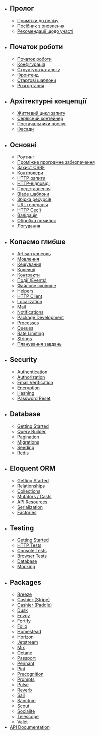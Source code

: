 - ## Пролог
    - [Примітки до релізу](/docs/{{version}}/releases)
    - [Посібник з оновлення](/docs/{{version}}/upgrade)
    - [Рекомендації щодо участі](/docs/{{version}}/contributions)
- ## Початок роботи
    - [Початок роботи](/docs/{{version}}/installation)
    - [Конфігурація](/docs/{{version}}/configuration)
    - [Структура каталогу](/docs/{{version}}/structure)
    - [Фронтенд](/docs/{{version}}/frontend)
    - [Стартові шаблони](/docs/{{version}}/starter-kits)
    - [Розгортання](/docs/{{version}}/deployment)
- ## Архітектурні концепції
    - [Життєвий цикл запиту](/docs/{{version}}/lifecycle)
    - [Сервісний контейнер](/docs/{{version}}/container)
    - [Постачальники послуг](/docs/{{version}}/providers)
    - [Фасади](/docs/{{version}}/facades)
- ## Основні
    - [Роутинг](/docs/{{version}}/routing)
    - [Проміжне програмне забезпечення](/docs/{{version}}/middleware)
    - [Захист CSRF](/docs/{{version}}/csrf)
    - [Контролери](/docs/{{version}}/controllers)
    - [HTTP-запити](/docs/{{version}}/requests)
    - [HTTP-відповіді](/docs/{{version}}/responses)
    - [Представлення](/docs/{{version}}/views)
    - [Blade шаблони](/docs/{{version}}/blade)
    - [Збірка ресурсів](/docs/{{version}}/vite)
    - [URL генерація](/docs/{{version}}/urls)
    - [HTTP Сесії](/docs/{{version}}/session)
    - [Валідація](/docs/{{version}}/validation)
    - [Обробка помилок](/docs/{{version}}/errors)
    - [Логування](/docs/{{version}}/logging)
- ## Копаємо глибше
    - [Artisan консоль](/docs/{{version}}/artisan)
    - [Мовлення](/docs/{{version}}/broadcasting)
    - [Кешування](/docs/{{version}}/cache)
    - [Колекції](/docs/{{version}}/collections)
    - [Контракти](/docs/{{version}}/contracts)
    - [Події (Events)](/docs/{{version}}/events)
    - [Файлове сховище](/docs/{{version}}/filesystem)
    - [Helpers](/docs/{{version}}/helpers)
    - [HTTP Client](/docs/{{version}}/http-client)
    - [Localization](/docs/{{version}}/localization)
    - [Mail](/docs/{{version}}/mail)
    - [Notifications](/docs/{{version}}/notifications)
    - [Package Development](/docs/{{version}}/packages)
    - [Processes](/docs/{{version}}/processes)
    - [Queues](/docs/{{version}}/queues)
    - [Rate Limiting](/docs/{{version}}/rate-limiting)
    - [Strings](/docs/{{version}}/strings)
    - [Планування завдань](/docs/{{version}}/scheduling)
- ## Security
    - [Authentication](/docs/{{version}}/authentication)
    - [Authorization](/docs/{{version}}/authorization)
    - [Email Verification](/docs/{{version}}/verification)
    - [Encryption](/docs/{{version}}/encryption)
    - [Hashing](/docs/{{version}}/hashing)
    - [Password Reset](/docs/{{version}}/passwords)
- ## Database
    - [Getting Started](/docs/{{version}}/database)
    - [Query Builder](/docs/{{version}}/queries)
    - [Pagination](/docs/{{version}}/pagination)
    - [Migrations](/docs/{{version}}/migrations)
    - [Seeding](/docs/{{version}}/seeding)
    - [Redis](/docs/{{version}}/redis)
- ## Eloquent ORM
    - [Getting Started](/docs/{{version}}/eloquent)
    - [Relationships](/docs/{{version}}/eloquent-relationships)
    - [Collections](/docs/{{version}}/eloquent-collections)
    - [Mutators / Casts](/docs/{{version}}/eloquent-mutators)
    - [API Resources](/docs/{{version}}/eloquent-resources)
    - [Serialization](/docs/{{version}}/eloquent-serialization)
    - [Factories](/docs/{{version}}/eloquent-factories)
- ## Testing
    - [Getting Started](/docs/{{version}}/testing)
    - [HTTP Tests](/docs/{{version}}/http-tests)
    - [Console Tests](/docs/{{version}}/console-tests)
    - [Browser Tests](/docs/{{version}}/dusk)
    - [Database](/docs/{{version}}/database-testing)
    - [Mocking](/docs/{{version}}/mocking)
- ## Packages
    - [Breeze](/docs/{{version}}/starter-kits#laravel-breeze)
    - [Cashier (Stripe)](/docs/{{version}}/billing)
    - [Cashier (Paddle)](/docs/{{version}}/cashier-paddle)
    - [Dusk](/docs/{{version}}/dusk)
    - [Envoy](/docs/{{version}}/envoy)
    - [Fortify](/docs/{{version}}/fortify)
    - [Folio](/docs/{{version}}/folio)
    - [Homestead](/docs/{{version}}/homestead)
    - [Horizon](/docs/{{version}}/horizon)
    - [Jetstream](https://jetstream.laravel.com)
    - [Mix](/docs/{{version}}/mix)
    - [Octane](/docs/{{version}}/octane)
    - [Passport](/docs/{{version}}/passport)
    - [Pennant](/docs/{{version}}/pennant)
    - [Pint](/docs/{{version}}/pint)
    - [Precognition](/docs/{{version}}/precognition)
    - [Prompts](/docs/{{version}}/prompts)
    - [Pulse](/docs/{{version}}/pulse)
    - [Reverb](/docs/{{version}}/reverb)
    - [Sail](/docs/{{version}}/sail)
    - [Sanctum](/docs/{{version}}/sanctum)
    - [Scout](/docs/{{version}}/scout)
    - [Socialite](/docs/{{version}}/socialite)
    - [Telescope](/docs/{{version}}/telescope)
    - [Valet](/docs/{{version}}/valet)
- [API Documentation](/api/master)
